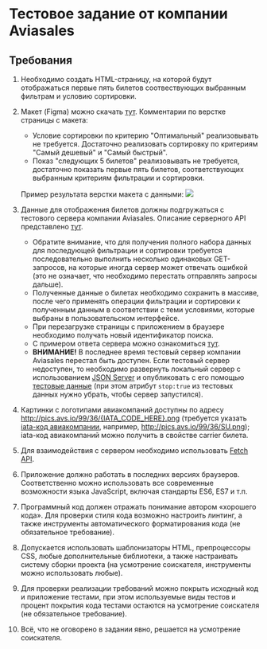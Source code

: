 
# Тестовое задание от компании Aviasales

## Требования

1. Необходимо создать HTML-страницу, на которой будут отображаться первые пять билетов соотвествующих выбранным фильтрам и условию сортировки.
2. Макет (Figma) можно скачать [тут](https://github.com/Flexberry/flexberry-foundation-internship-task/blob/main/Aviasales%20Test%20Task.fig?raw=true). Комментарии по верстке страницы с макета:
    
    * Условие сортировки по критерию "Оптимальный" реализовывать не требуется. Достаточно реализовать сортировку по критериям "Самый дешевый" и "Самый быстрый".
    * Показ "следующих 5 билетов" реализовывать не требуется, достаточно показать первые пять билетов, соответствующих выбранным критериям фильтрации и сортировки.

    Пример результата верстки макета с данными:
    ![](search_preview.png?raw=true)

3. Данные для отображения билетов должны подгружаться с тестового сервера компании Aviasales. Описание серверного API представлено [тут](https://github.com/Flexberry/flexberry-foundation-internship-task/blob/main/SERVER.md).

    * Обратите внимание, что для получения полного набора данных для последующей фильтрации и сортировки требуется последовательно выполнить несколько одинаковых GET-запросов, на которые иногда сервер может отвечать ошибкой (это не означает, что необходимо перестать отправлять запросы дальше).
    * Полученные данные о билетах необходимо сохранить в массиве, после чего применять операции фильтрации и сортировки к полученным данным в соответствии с теми условиями, которые выбраны в пользовательском интерфейсе.
    * При перезагрузке страницы с приложением в браузере необходимо получать новый идентификатор поиска.
    * С примером ответа сервера можно ознакомиться [тут](https://github.com/Flexberry/flexberry-foundation-internship-task/blob/main/response-example.json).
    * **ВНИМАНИЕ!** В последнее время тестовый сервер компании Aviasales перестал быть доступен. Если тестовый сервер недоступен, то необходимо развернуть локальный сервер с использованием [JSON Server](https://github.com/typicode/json-server) и опубликовать с его помощью [тестовые данные](https://github.com/Flexberry/flexberry-foundation-internship-task/blob/main/response-example.json) (при этом атрибут `stop:true` из тестовых данных нужно убрать, чтобы сервер запустился).
  
4. Картинки с логотипами авиакомпаний доступны по адресу http://pics.avs.io/99/36/{IATA_CODE_HERE}.png (требуется указать [iata-код авиакомпании](https://support.travelpayouts.com/hc/ru/articles/203956073-%D0%9B%D0%BE%D0%B3%D0%BE%D1%82%D0%B8%D0%BF%D1%8B-%D0%B0%D0%B2%D0%B8%D0%B0%D0%BA%D0%BE%D0%BC%D0%BF%D0%B0%D0%BD%D0%B8%D0%B9-%D0%B8-%D1%84%D0%BB%D0%B0%D0%B3%D0%B8-%D1%81%D1%82%D1%80%D0%B0%D0%BD), например, http://pics.avs.io/99/36/SU.png); iata-код авиакомпаний можно получить в свойстве carrier билета.
5. Для взаимодействия с сервером необходимо использовать [Fetch API](https://developer.mozilla.org/ru/docs/Web/API/Fetch_API/Using_Fetch).
6. Приложение должно работать в последних версиях браузеров. Соответственно можно использовать все современные возможности языка JavaScript, включая стандарты ES6, ES7 и т.п.
7. Программный код должен отражать понимание автором «хорошего кода». Для проверки стиля кода возможно настроить линтинг, а также инструменты автоматического форматирования кода (не обязательное требование).
8. Допускается использовать шаблонизаторы HTML, препроцессоры CSS, любые дополнительные библиотеки, а также настраивать систему сборки проекта (на усмотрение соискателя, инструменты можно использовать любые).
9. Для проверки реализации требований можно покрыть исходный код и приложение тестами, при этом используемые виды тестов и процент покрытия кода тестами остаются на усмотрение соискателя (не обязательное требование).
10. Всё, что не оговорено в задании явно, решается на усмотрение соискателя.

